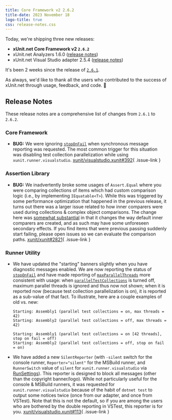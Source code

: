 ```yaml
---
title: Core Framework v2 2.6.2
title-date: 2023 November 18
logo-title: true
css: release-notes.css
---
```


Today, we're shipping three new releases:

* **xUnit.net Core Framework v2 `2.6.2`**
* xUnit.net Analyzers 1.6.0  ([release notes](/releases/analyzers/1.6.0))
* xUnit.net Visual Studio adapter 2.5.4 ([release notes](/releases/visualstudio/2.5.4))

It's been 2 weeks since the release of [`2.6.1`](2.6.1).

As always, we'd like to thank all the users who contributed to the success of xUnit.net through usage, feedback, and code. 🎉

## Release Notes

These release notes are a comprehensive list of changes from `2.6.1` to `2.6.2`.

### Core Framework

* **BUG:** We were ignoring [`stopOnFail`](/docs/configuration-files#stopOnFail) when synchronous message reporting was requested. The most common trigger for this situation was disabling test collection parallelization while using `xunit.runner.visualstudio`. [xunit/visualstudio.xunit#392](https://github.com/xunit/visualstudio.xunit/issues/392){ .issue-link }

### Assertion Library

* **BUG:** We inadvertently broke some usages of `Assert.Equal` where you were comparing collections of items which had custom comparison logic (i.e., by implementing `IEquatable<T>`). While this was triggered by some performance optimization that happened in the previous release, it turns out there was a larger issue related to how inner comparers were used during collections & complex object comparisons. The change here was [somewhat substantial](https://github.com/xunit/assert.xunit/commit/455865ac846c0812e80ffb1c4a46b9d5d35ff828) in that it changes the way default inner comparers are created, and as such may have some unforeseen secondary effects. If you find items that were previous passing suddenly start failing, please open issues so we can evaluate the comparison paths. [xunit/xunit#2821](https://github.com/xunit/xunit/issues/2821){ .issue-link }

### Runner Utility

* We have updated the "starting" banners slightly when you have diagnostic messages enabled. We are now reporting the status of [`stopOnFail`](/docs/configuration-files#stopOnFail) and have made reporting of [`maxParallelThreads`](/docs/configuration-files#maxParallelThreads) more consistent with usage: when [`parallelTestCollections`](/docs/configuration-files#parallelTestCollections) is turned off, maximum parallel threads is ignored and thus now not shown; when it is reported now (because test collection parallelization is on), it is reported as a sub-value of that fact. To illustrate, here are   a couple examples of old vs. new:

  ```shell
  Starting: Assembly1 (parallel test collections = on, max threads = 42)
  Starting: Assembly2 (parallel test collections = off, max threads = 42)
  ```

  ```shell
  Starting: Assembly1 (parallel test collections = on [42 threads], stop on fail = off)
  Starting: Assembly2 (parallel test collections = off, stop on fail = on)
  ```

* We have added a new `SilentReporter` (with `-silent` switch for the console runner, `Reporter="silent"` for the MSBuild runner, and `RunnerSwitch` value of `silent` for `xunit.runner.visualstudio` via [RunSettings](/docs/runsettings)). This reporter is designed to block all messages (other than the copyright banner/logo). While not particularly useful for the console & MSBuild runners, it was requested for `xunit.runner.visualstudio` because of the habit of `dotnet test` to output some notices twice (once from our adapter, and once from VSTest). Note that this is not the default, so if you are among the users who are bothered by the double reporting in VSTest, this reporter is for you. [xunit/visualstudio.xunit#113](https://github.com/xunit/visualstudio.xunit/issues/113){ .issue-link }
